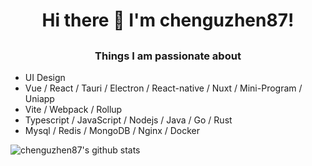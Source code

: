 
### <h1 align="center">Hi there 👋 I'm chenguzhen87! </h1>


## <h3 align="center">Things I am passionate about</h3> 
- UI Design
- Vue / React / Tauri / Electron / React-native / Nuxt / Mini-Program / Uniapp
- Vite / Webpack / Rollup
- Typescript / JavaScript / Nodejs / Java / Go / Rust
- Mysql / Redis / MongoDB / Nginx / Docker

![chenguzhen87's github stats](https://github-readme-stats.vercel.app/api?username=chenguzhen87&show_icons=true&count_private=true)
